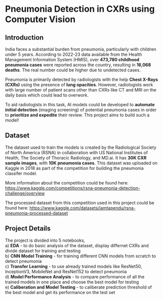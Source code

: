 # Pneumonia Detection in CXRs using Computer Vision

## Introduction
India faces a substantial burden from pneumonia, particularly with children under 5 years. According to 2022-23 data available from the Health Management Information System (HMIS), over <b>473,780 childhood pneumonia cases</b> were reported across the country, resulting in <b>16,068 deaths</b>. The real number could be higher due to undetected cases.

Pneumonia is primarily detected by radiologists with the help <b>Chest X-Rays (CXRs)</b> using the presence of <b>lung opacities</b>. However, radiologists work with large number of patient scans other than CXRs like CT and MRI on the daily basis which could lead to overwork. 

To aid radiologists in this task, AI models could be developed to <b>automate initial detection</b> (imaging screening) of potential pneumonia cases in order to <b>prioritize and expedite</b> their review. This project aims to build such a model!

## Dataset
The dataset used to train the models is created by the Radiological Society of North America (RSNA) in collaboration with US National Institutes of Health, The Society of Thoracic Radiology, and MD.ai. It has <b>30K CXR sample images</b>, with <b>10K pneumonia cases</b>. This dataset was uploaded on Kaggle in 2018 as part of the competition for building the pneumonia classifer model.

More information about the competition could be found here: https://www.kaggle.com/competitions/rsna-pneumonia-detection-challenge/overview

The processed dataset from this competition used in this project could be found here: https://www.kaggle.com/datasets/iamtapendu/rsna-pneumonia-processed-dataset

## Project Details
The project is divided into 5 notebooks,<br>
a) <b>EDA</b> - to do basic analysis of the dataset, display differnet CXRs and divide dataset for training and testing<br>
b) <b>CNN Model Training</b> - for training different CNN models from scratch to detect pneumonia<br>
c) <b>Transfer Learning</b> - to use already trained models like ResNet50, InceptionV3, MobileNet and ResNet152 to detect pneumonia<br>
d) <b>Model Performance Analysis</b> - to compare performance of all the trained models in one place and choose the best model for testing<br>
e) <b>Caliberation and Model Testing</b> - to caliberate prediction threshold of the best model and get its performance on the test set
